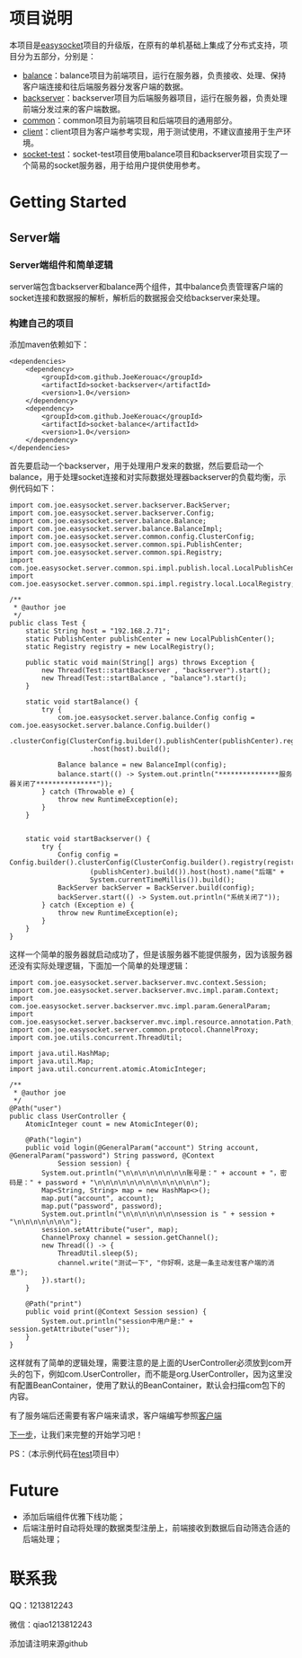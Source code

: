# 项目说明
本项目是[easysocket](https://github.com/JoeKerouac/easysocket)项目的升级版，在原有的单机基础上集成了分布式支持，项目分为五部分，分别是：
- [balance](https://github.com/JoeKerouac/socket/tree/master/balance)：balance项目为前端项目，运行在服务器，负责接收、处理、保持客户端连接和往后端服务器分发客户端的数据。
- [backserver](https://github.com/JoeKerouac/socket/tree/master/backserver)：backserver项目为后端服务器项目，运行在服务器，负责处理前端分发过来的客户端数据。
- [common](https://github.com/JoeKerouac/socket/tree/master/common)：common项目为前端项目和后端项目的通用部分。
- [client](https://github.com/JoeKerouac/socket/tree/master/client)：client项目为客户端参考实现，用于测试使用，不建议直接用于生产环境。
- [socket-test](https://github.com/JoeKerouac/socket/tree/master/socket-test)：socket-test项目使用balance项目和backserver项目实现了一个简易的socket服务器，用于给用户提供使用参考。

# Getting Started
## Server端
### Server端组件和简单逻辑
server端包含backserver和balance两个组件，其中balance负责管理客户端的socket连接和数据报的解析，解析后的数据报会交给backserver来处理。
### 构建自己的项目
添加maven依赖如下：
```
<dependencies>
    <dependency>
        <groupId>com.github.JoeKerouac</groupId>
        <artifactId>socket-backserver</artifactId>
        <version>1.0</version>
    </dependency>
    <dependency>
        <groupId>com.github.JoeKerouac</groupId>
        <artifactId>socket-balance</artifactId>
        <version>1.0</version>
    </dependency>
</dependencies>
```

首先要启动一个backserver，用于处理用户发来的数据，然后要启动一个balance，用于处理socket连接和对实际数据处理器backserver的负载均衡，示例代码如下：
```
import com.joe.easysocket.server.backserver.BackServer;
import com.joe.easysocket.server.backserver.Config;
import com.joe.easysocket.server.balance.Balance;
import com.joe.easysocket.server.balance.BalanceImpl;
import com.joe.easysocket.server.common.config.ClusterConfig;
import com.joe.easysocket.server.common.spi.PublishCenter;
import com.joe.easysocket.server.common.spi.Registry;
import com.joe.easysocket.server.common.spi.impl.publish.local.LocalPublishCenter;
import com.joe.easysocket.server.common.spi.impl.registry.local.LocalRegistry;

/**
 * @author joe
 */
public class Test {
    static String host = "192.168.2.71";
    static PublishCenter publishCenter = new LocalPublishCenter();
    static Registry registry = new LocalRegistry();

    public static void main(String[] args) throws Exception {
        new Thread(Test::startBackserver , "backserver").start();
        new Thread(Test::startBalance , "balance").start();
    }

    static void startBalance() {
        try {
            com.joe.easysocket.server.balance.Config config = com.joe.easysocket.server.balance.Config.builder()
                    .clusterConfig(ClusterConfig.builder().publishCenter(publishCenter).registry(registry).build())
                    .host(host).build();

            Balance balance = new BalanceImpl(config);
            balance.start(() -> System.out.println("***************服务器关闭了***************"));
        } catch (Throwable e) {
            throw new RuntimeException(e);
        }
    }


    static void startBackserver() {
        try {
            Config config = Config.builder().clusterConfig(ClusterConfig.builder().registry(registry).publishCenter
                    (publishCenter).build()).host(host).name("后端" +
                    System.currentTimeMillis()).build();
            BackServer backServer = BackServer.build(config);
            backServer.start(() -> System.out.println("系统关闭了"));
        } catch (Exception e) {
            throw new RuntimeException(e);
        }
    }
}
```
这样一个简单的服务器就启动成功了，但是该服务器不能提供服务，因为该服务器还没有实际处理逻辑，下面加一个简单的处理逻辑：
```
import com.joe.easysocket.server.backserver.mvc.context.Session;
import com.joe.easysocket.server.backserver.mvc.impl.param.Context;
import com.joe.easysocket.server.backserver.mvc.impl.param.GeneralParam;
import com.joe.easysocket.server.backserver.mvc.impl.resource.annotation.Path;
import com.joe.easysocket.server.common.protocol.ChannelProxy;
import com.joe.utils.concurrent.ThreadUtil;

import java.util.HashMap;
import java.util.Map;
import java.util.concurrent.atomic.AtomicInteger;

/**
 * @author joe
 */
@Path("user")
public class UserController {
    AtomicInteger count = new AtomicInteger(0);

    @Path("login")
    public void login(@GeneralParam("account") String account, @GeneralParam("password") String password, @Context
            Session session) {
        System.out.println("\n\n\n\n\n\n\n\n账号是：" + account + "，密码是：" + password + "\n\n\n\n\n\n\n\n\n\n\n\n\n");
        Map<String, String> map = new HashMap<>();
        map.put("account", account);
        map.put("password", password);
        System.out.println("\n\n\n\n\n\n\nsession is " + session + "\n\n\n\n\n\n\n");
        session.setAttribute("user", map);
        ChannelProxy channel = session.getChannel();
        new Thread(() -> {
            ThreadUtil.sleep(5);
            channel.write("测试一下", "你好啊，这是一条主动发往客户端的消息");
        }).start();
    }

    @Path("print")
    public void print(@Context Session session) {
        System.out.println("session中用户是:" + session.getAttribute("user"));
    }
}
```
这样就有了简单的逻辑处理，需要注意的是上面的UserController必须放到com开头的包下，例如com.UserController，而不能是org.UserController，因为这里没有配置BeanContainer，使用了默认的BeanContainer，默认会扫描com包下的内容。

有了服务端后还需要有客户端来请求，客户端编写参照[客户端](client/README.md)

[下一步](catalog.md)，让我们来完整的开始学习吧！

PS：（本示例代码在[test](socket-test)项目中）

# Future
- 添加后端组件优雅下线功能；
- 后端注册时自动将处理的数据类型注册上，前端接收到数据后自动筛选合适的后端处理；

# 联系我
QQ：1213812243

微信：qiao1213812243

添加请注明来源github